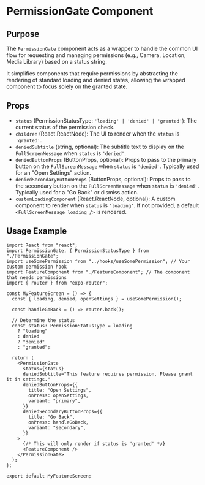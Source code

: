 # PermissionGate Component

## Purpose

The `PermissionGate` component acts as a wrapper to handle the common UI flow for requesting and managing permissions (e.g., Camera, Location, Media Library) based on a status string.

It simplifies components that require permissions by abstracting the rendering of standard loading and denied states, allowing the wrapped component to focus solely on the granted state.

## Props

- `status` (PermissionStatusType: `'loading' | 'denied' | 'granted'`): The current status of the permission check.
- `children` (React.ReactNode): The UI to render when the `status` is `'granted'`.
- `deniedSubtitle` (string, optional): The subtitle text to display on the `FullScreenMessage` when `status` is `'denied'`.
- `deniedButtonProps` (ButtonProps, optional): Props to pass to the primary button on the `FullScreenMessage` when `status` is `'denied'`. Typically used for an "Open Settings" action.
- `deniedSecondaryButtonProps` (ButtonProps, optional): Props to pass to the secondary button on the `FullScreenMessage` when `status` is `'denied'`. Typically used for a "Go Back" or dismiss action.
- `customLoadingComponent` (React.ReactNode, optional): A custom component to render when `status` is `'loading'`. If not provided, a default `<FullScreenMessage loading />` is rendered.

## Usage Example

```tsx
import React from "react";
import PermissionGate, { PermissionStatusType } from "./PermissionGate";
import useSomePermission from "../hooks/useSomePermission"; // Your custom permission hook
import FeatureComponent from "./FeatureComponent"; // The component that needs permissions
import { router } from "expo-router";

const MyFeatureScreen = () => {
  const { loading, denied, openSettings } = useSomePermission();

  const handleGoBack = () => router.back();

  // Determine the status
  const status: PermissionStatusType = loading
    ? "loading"
    : denied
    ? "denied"
    : "granted";

  return (
    <PermissionGate
      status={status}
      deniedSubtitle="This feature requires permission. Please grant it in settings."
      deniedButtonProps={{
        title: "Open Settings",
        onPress: openSettings,
        variant: "primary",
      }}
      deniedSecondaryButtonProps={{
        title: "Go Back",
        onPress: handleGoBack,
        variant: "secondary",
      }}
    >
      {/* This will only render if status is 'granted' */}
      <FeatureComponent />
    </PermissionGate>
  );
};

export default MyFeatureScreen;
```
